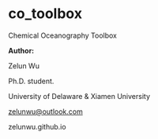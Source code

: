 # co_toolbox
 Chemical Oceanography Toolbox

**Author:** 

Zelun Wu<br>

Ph.D. student.<br>

University of Delaware & Xiamen University<br>

zelunwu@outlook.com<br>

zelunwu.github.io

